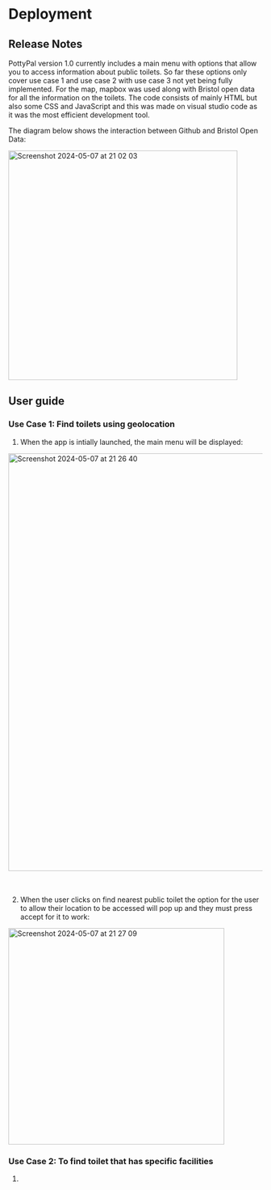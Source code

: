 # Deployment

## Release Notes

PottyPal version 1.0 currently includes a main menu with options that allow you to access information about public toilets. So far these options only cover use case 1 and use case 2 with use case 3 not yet being fully implemented. For the map, mapbox was used along with Bristol open data for all the information on the toilets. The code consists of mainly HTML but also some CSS and JavaScript and this was made on visual studio code as it was the most efficient development tool.

The diagram below shows the interaction between Github and Bristol Open Data:

<img width="454" alt="Screenshot 2024-05-07 at 21 02 03" src="https://github.com/Kendog09/Kendog09.github.io/assets/110036605/fbfe2a03-297c-4465-ba83-4bd11093f3ac">



## User guide

### Use Case 1: Find toilets using geolocation

1. When the app is intially launched, the main menu will be displayed:

<img width="826" alt="Screenshot 2024-05-07 at 21 26 40" src="https://github.com/Kendog09/Kendog09.github.io/assets/110036605/ce07c880-6d77-4b95-a244-729760add54f">


</br>
</br>
</br>


2. When the user clicks on find nearest public toilet the option for the user to allow their location to be accessed will pop up and they must press accept for it to work:
   
<img width="428" alt="Screenshot 2024-05-07 at 21 27 09" src="https://github.com/Kendog09/Kendog09.github.io/assets/110036605/8cc75607-043f-45ae-8715-03dbd8018747">

</br>


   


### Use Case 2: To find toilet that has specific facilities

1.
